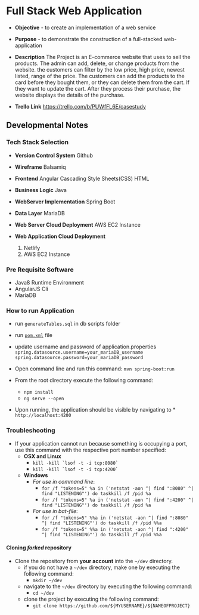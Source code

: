 # Full Stack Web Application

* **Objective** - to create an implementation of a web service
* **Purpose** - to demonstrate the construction of a full-stacked web-application

* **Description**
	The Project is an E-commerce website that uses to sell the products. The admin can add, delete, or change products from the website.  the customers can filter by the low price, high price, newest listed, range of the price. The customers can add the products to the card before they bought them, or they can delete them from the cart. If they want to update the cart.  After they process their purchase, the website displays the details of the purchase.
	
* **Trello Link**
    https://trello.com/b/PUWfFL6E/casestudy

## Developmental Notes

### Tech Stack Selection
  * **Version Control System**
    Github
    
  * **Wireframe**
    Balsamiq
    
  * **Frontend**
    Angular Cascading Style Sheets(CSS) HTML
    
  * **Business Logic**
    Java
    
  * **WebServer Implementation**
    Spring Boot
 
  * **Data Layer**
    MariaDB

  * **Web Server Cloud Deployment**
    AWS EC2 Instance
  
  * **Web Application Cloud Deployment**
    1. Netlify
    2. AWS EC2 Instance

### Pre Requisite Software
* Java8 Runtime Environment
* AngularJS Cli
* MariaDB
  
### How to run Application
* run `generateTables.sql` in db scripts folder
* run [`pom.xml`](./backend/case-study-ecommerce/pom.xml) file
* update username and password of application.properties
`spring.datasource.username=your_mariaDB_username
 spring.datasource.password=your_mariaDB_password`
 
* Open command line and run this command:
    `mvn spring-boot:run`
* From the root directory execute the following command:
    * `npm install`
    * `ng serve --open`
* Upon running, the application should be visible by navigating to       * `http://localhost:4200`

### Troubleshooting
* If your application cannot run because something is occupying a port, use this command with the respective port number specified:
    * **OSX and Linux**
	    * ``kill -kill `lsof -t -i tcp:8080` ``
	    * ``kill -kill `lsof -t -i tcp:4200` ``
    * **Windows**
        * _For use in command line_:
            * `for /f "tokens=5" %a in ('netstat -aon ^| find ":8080" ^| find "LISTENING"') do taskkill /f /pid %a`
            * `for /f "tokens=5" %a in ('netstat -aon ^| find ":4200" ^| find "LISTENING"') do taskkill /f /pid %a`
        * _For use in bat-file_:
            * `for /f "tokens=5" %%a in ('netstat -aon ^| find ":8080" ^| find "LISTENING"') do taskkill /f /pid %%a`
            * `for /f "tokens=5" %%a in ('netstat -aon ^| find ":4200" ^| find "LISTENING"') do taskkill /f /pid %%a` 
	    
#### Cloning _forked_ repository
* Clone the repository from **your account** into the `~/dev` directory.
  * if you do not have a `~/dev` directory, make one by executing the following command:
    * `mkdir ~/dev`
  * navigate to the `~/dev` directory by executing the following command:
    * `cd ~/dev`
  * clone the project by executing the following command:
    * `git clone https://github.com/${MYUSERNAME}/${NAMEOFPROJECT}`
